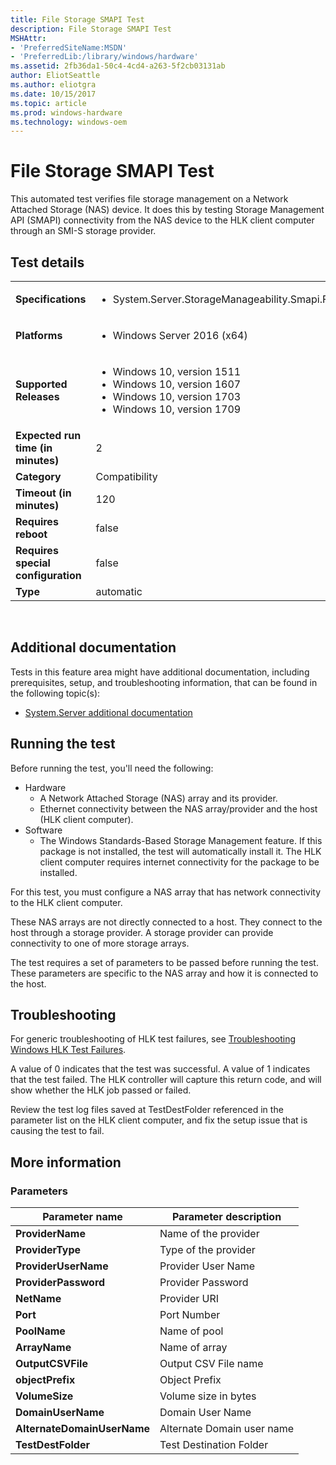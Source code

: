 ```yaml
---
title: File Storage SMAPI Test
description: File Storage SMAPI Test
MSHAttr:
- 'PreferredSiteName:MSDN'
- 'PreferredLib:/library/windows/hardware'
ms.assetid: 2fb36da1-50c4-4cd4-a263-5f2cb03131ab
author: EliotSeattle
ms.author: eliotgra
ms.date: 10/15/2017
ms.topic: article
ms.prod: windows-hardware
ms.technology: windows-oem
---
```


# <span id="p_hlk_test.478fe5ef-5f3d-49cd-a971-b6bdbe03e12c"></span>File Storage SMAPI Test


This automated test verifies file storage management on a Network Attached Storage (NAS) device. It does this by testing Storage Management API (SMAPI) connectivity from the NAS device to the HLK client computer through an SMI-S storage provider.

## Test details
|||
|---|---|
| **Specifications**  | <ul><li>System.Server.StorageManageability.Smapi.FileStorage.BasicFunction</li></ul> |  
| **Platforms**   | <ul><li>Windows Server 2016 (x64)</li></ul> |
| **Supported Releases** | <ul><li>Windows 10, version 1511</li><li>Windows 10, version 1607</li><li>Windows 10, version 1703</li><li>Windows 10, version 1709</li></ul> |
|**Expected run time (in minutes)**| 2 |
|**Category**| Compatibility |
|**Timeout (in minutes)**| 120 |
|**Requires reboot**| false |
|**Requires special configuration**| false |
|**Type**| automatic |

 

## <span id="Additional_documentation"></span><span id="additional_documentation"></span><span id="ADDITIONAL_DOCUMENTATION"></span>Additional documentation


Tests in this feature area might have additional documentation, including prerequisites, setup, and troubleshooting information, that can be found in the following topic(s):

-   [System.Server additional documentation](system-server-additional-documentation.md)

## <span id="Running_the_test"></span><span id="running_the_test"></span><span id="RUNNING_THE_TEST"></span>Running the test


Before running the test, you'll need the following:

-   Hardware
    -   A Network Attached Storage (NAS) array and its provider.
    -   Ethernet connectivity between the NAS array/provider and the host (HLK client computer).
-   Software
    -   The Windows Standards-Based Storage Management feature. If this package is not installed, the test will automatically install it. The HLK client computer requires internet connectivity for the package to be installed.

For this test, you must configure a NAS array that has network connectivity to the HLK client computer.

These NAS arrays are not directly connected to a host. They connect to the host through a storage provider. A storage provider can provide connectivity to one of more storage arrays.

The test requires a set of parameters to be passed before running the test. These parameters are specific to the NAS array and how it is connected to the host.

## <span id="Troubleshooting"></span><span id="troubleshooting"></span><span id="TROUBLESHOOTING"></span>Troubleshooting


For generic troubleshooting of HLK test failures, see [Troubleshooting Windows HLK Test Failures](..\user\troubleshooting-windows-hlk-test-failures.md).

A value of 0 indicates that the test was successful. A value of 1 indicates that the test failed. The HLK controller will capture this return code, and will show whether the HLK job passed or failed.

Review the test log files saved at TestDestFolder referenced in the parameter list on the HLK client computer, and fix the setup issue that is causing the test to fail.

## <span id="More_information"></span><span id="more_information"></span><span id="MORE_INFORMATION"></span>More information


### <span id="Parameters"></span><span id="parameters"></span><span id="PARAMETERS"></span>Parameters

| Parameter name              | Parameter description      |
|-----------------------------|----------------------------|
| **ProviderName**            | Name of the provider       |
| **ProviderType**            | Type of the provider       |
| **ProviderUserName**        | Provider User Name         |
| **ProviderPassword**        | Provider Password          |
| **NetName**                 | Provider URI               |
| **Port**                    | Port Number                |
| **PoolName**                | Name of pool               |
| **ArrayName**               | Name of array              |
| **OutputCSVFile**           | Output CSV File name       |
| **objectPrefix**            | Object Prefix              |
| **VolumeSize**              | Volume size in bytes       |
| **DomainUserName**          | Domain User Name           |
| **AlternateDomainUserName** | Alternate Domain user name |
| **TestDestFolder**          | Test Destination Folder    |

 

 

 






